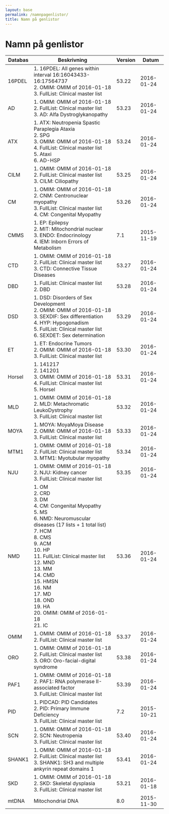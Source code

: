 ```yaml
---
layout: base
permalink: /namnpagenlistor/
title: Namn på genlistor
---
```


# Namn på genlistor

|Databas|Beskrivning|Version|Datum|
|---|---|---|---|
|16PDEL|1. 16PDEL: All genes within interval 16:16043433-16:17564737<br />2. OMIM: OMIM of 2016-01-18<br />3. FullList: Clinical master list<br />|53.22|2016-01-24|
|AD|1. OMIM: OMIM of 2016-01-18<br />2. FullList: Clinical master list<br />3. AD: Alfa Dystroglykanopathy<br />|53.23|2016-01-24|
|ATX|1. ATX: Neutropenia Spastic Paraplegia Ataxia<br />2. SPG<br />3. OMIM: OMIM of 2016-01-18<br />4. FullList: Clinical master list<br />5. Ataxi<br />6. AD-HSP<br />|53.24|2016-01-24|
|CILM|1. OMIM: OMIM of 2016-01-18<br />2. FullList: Clinical master list<br />3. CILM: Ciliopathy<br />|53.25|2016-01-24|
|CM|1. OMIM: OMIM of 2016-01-18<br />2. CNM: Centronuclear myopathy<br />3. FullList: Clinical master list<br />4. CM: Congenital Myopathy<br />|53.26|2016-01-24|
|CMMS|1. EP: Epilepsy<br />2. MIT: Mitochondrial nuclear<br />3. ENDO: Endocrinology<br />4. IEM: Inborn Errors of Metabolism<br />|7.1|2015-11-19|
|CTD|1. OMIM: OMIM of 2016-01-18<br />2. FullList: Clinical master list<br />3. CTD: Connective Tissue Diseases<br />|53.27|2016-01-24|
|DBD|1. FullList: Clinical master list<br />2. DBD<br />|53.28|2016-01-24|
|DSD|1. DSD: Disorders of Sex Development<br />2. OMIM: OMIM of 2016-01-18<br />3. SEXDIF: Sex differentiation<br />4. HYP: Hypogonadism<br />5. FullList: Clinical master list<br />6. SEXDET: Sex determination<br />|53.29|2016-01-24|
|ET|1. ET: Endocrine Tumors<br />2. OMIM: OMIM of 2016-01-18<br />3. FullList: Clinical master list<br />|53.30|2016-01-24|
|Horsel|1. 141217<br />2. 141201<br />3. OMIM: OMIM of 2016-01-18<br />4. FullList: Clinical master list<br />5. Horsel<br />|53.31|2016-01-24|
|MLD|1. OMIM: OMIM of 2016-01-18<br />2. MLD: Metachromatic LeukoDystrophy<br />3. FullList: Clinical master list<br />|53.32|2016-01-24|
|MOYA|1. MOYA: MoyaMoya Disease<br />2. OMIM: OMIM of 2016-01-18<br />3. FullList: Clinical master list<br />|53.33|2016-01-24|
|MTM1|1. OMIM: OMIM of 2016-01-18<br />2. FullList: Clinical master list<br />3. MTM1: Myotubular myopathy<br />|53.34|2016-01-24|
|NJU|1. OMIM: OMIM of 2016-01-18<br />2. NJU: Kidney cancer<br />3. FullList: Clinical master list<br />|53.35|2016-01-24|
|NMD|1. OM<br />2. CRD<br />3. DM<br />4. CM: Congenital Myopathy<br />5. MS<br />6. NMD: Neuromuscular diseases (17 lists + 1 total list)<br />7. HCM<br />8. CMS<br />9. ACM<br />10. HP<br />11. FullList: Clinical master list<br />12. MND<br />13. MM<br />14. CMD<br />15. HMSN<br />16. NM<br />17. MD<br />18. OND<br />19. HA<br />20. OMIM: OMIM of 2016-01-18<br />21. IC<br />|53.36|2016-01-24|
|OMIM|1. OMIM: OMIM of 2016-01-18<br />2. FullList: Clinical master list<br />|53.37|2016-01-24|
|ORO|1. OMIM: OMIM of 2016-01-18<br />2. FullList: Clinical master list<br />3. ORO: Oro-facial-digital syndrome<br />|53.38|2016-01-24|
|PAF1|1. OMIM: OMIM of 2016-01-18<br />2. PAF1: RNA polymerase II-associated factor<br />3. FullList: Clinical master list<br />|53.39|2016-01-24|
|PID|1. PIDCAD: PID Candidates<br />2. PID: Primary Immune Deficiency<br />3. FullList: Clinical master list<br />|7.2|2015-10-21|
|SCN|1. OMIM: OMIM of 2016-01-18<br />2. SCN: Neutropenia<br />3. FullList: Clinical master list<br />|53.40|2016-01-24|
|SHANK1|1. OMIM: OMIM of 2016-01-18<br />2. FullList: Clinical master list<br />3. SHANK1: SH3 and multiple ankyrin repeat domains 1<br />|53.41|2016-01-24|
|SKD|1. OMIM: OMIM of 2016-01-18<br />2. SKD: Skeletal dysplasia<br />3. FullList: Clinical master list<br />|53.21|2016-01-18|
|mtDNA|Mitochondrial DNA|8.0|2015-11-30|
